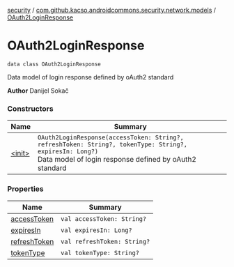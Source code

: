 [security](../../index.md) / [com.github.kacso.androidcommons.security.network.models](../index.md) / [OAuth2LoginResponse](.)

# OAuth2LoginResponse

`data class OAuth2LoginResponse`

Data model of login response defined by oAuth2 standard

**Author**
Danijel Sokač

### Constructors

| Name | Summary |
|---|---|
| [&lt;init&gt;](-init-.md) | `OAuth2LoginResponse(accessToken: String?, refreshToken: String?, tokenType: String?, expiresIn: Long?)`<br>Data model of login response defined by oAuth2 standard |

### Properties

| Name | Summary |
|---|---|
| [accessToken](access-token.md) | `val accessToken: String?` |
| [expiresIn](expires-in.md) | `val expiresIn: Long?` |
| [refreshToken](refresh-token.md) | `val refreshToken: String?` |
| [tokenType](token-type.md) | `val tokenType: String?` |

